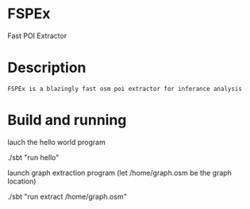 FSPEx
====
Fast POI Extractor

Description
======
    FSPEx is a blazingly fast osm poi extractor for inferance analysis

Build and running
========

lauch the hello world program 

./sbt "run hello"

launch graph extraction program (let /home/graph.osm be the graph location)

./sbt "run extract /home/graph.osm"